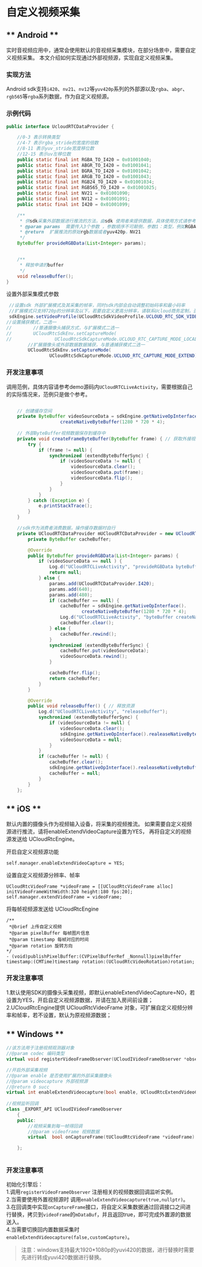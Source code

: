 # 自定义视频采集

<!-- tabs:start -->

## ** Android **

实时音视频应用中，通常会使用默认的音视频采集模块，在部分场景中，需要自定义视频采集。
本文介绍如何实现通过外部视频源，实现自定义视频采集。

### 实现方法

Android sdk支持`i420`、`nv21`、`nv12`等`yuv420p`系列的外部源以及`rgba`、`abgr`、`rgb565`等`rgba`系列数据，作为自定义视频源。    

### 示例代码

```java
public interface UcloudRTCDataProvider {

    //0-3 表示转换类型
    //4-7 表示rgba_stride的宽度的倍数
    //8-11 表示yuv_stride宽度移位数
    //12-15 表示uv左移位数
    public static final int RGBA_TO_I420 = 0x01001040;
    public static final int ABGR_TO_I420 = 0x01001041;
    public static final int BGRA_TO_I420 = 0x01001042;
    public static final int ARGB_TO_I420 = 0x01001043;
    public static final int RGB24_TO_I420 = 0x01001034;
    public static final int RGB565_TO_I420 = 0x01001025;
    public static final int NV21 = 0x01001090;
    public static final int NV12 = 0x01001091;
    public static final int I420 = 0x01001099;

    /**
     * 供sdk采集外部数据进行推流的方法，由sdk 使用者来提供数据，具体使用方式请参考rgb转yuv使用说明
     * @param params  需要传入3个参数 ，参数顺序不可颠倒，参数1：类型，例如RGBA_TO_I420，参数2：宽 参数3： 高
     * @return  扩展推流的原始rgb数据或者yuv420p，NV21
     */
    ByteBuffer provideRGBData(List<Integer> params);


    /**
     * 释放申请的buffer
     */
    void releaseBuffer();
}

```
设置外部采集模式参数

```java
 //设置sdk 外部扩展模式及其采集的帧率，同时sdk内部会自动调整初始码率和最小码率
 //扩展模式只支持720p的分辨率及以下，若要自定义更高分辨率，请联系Ucloud商务定制，否则sdk会抛出异常，终止运行。
 sdkEngine.setVideoProfile(UCloudRtcSdkVideoProfile.UCLOUD_RTC_SDK_VIDEO_PROFILE_EXTEND.extendParams(30,640,480));
//设置捕获模式，二选一
//        //普通摄像头捕获方式，与扩展模式二选一
//        UCloudRtcSdkEnv.setCaptureMode(
//                UCloudRtcSdkCaptureMode.UCLOUD_RTC_CAPTURE_MODE_LOCAL);
        //扩展摄像头或外部数据数据捕获，与普通捕获模式二选一
        UCloudRtcSdkEnv.setCaptureMode(
                UCloudRtcSdkCaptureMode.UCLOUD_RTC_CAPTURE_MODE_EXTEND);
```
### 开发注意事项

调用范例，具体内容请参考demo源码内`UCloudRTCLiveActivity`，需要根据自己的实际情况来，范例只是做个参考。

```java

    // 创建缓存空间
    private ByteBuffer videoSourceData = sdkEngine.getNativeOpInterface().
                    createNativeByteBuffer(1280 * 720 * 4);
 
    // 外部ByteBuffer视频数据保存到缓存中
    private void createFrameByteBuffer(ByteBuffer frame) { // 获取外接视频数据
        try {
            if (frame != null) {
                synchronized (extendByteBufferSync) {
                    if (videoSourceData != null) {
                        videoSourceData.clear();
                        videoSourceData.put(frame);
                        videoSourceData.flip();
                    }
                }
            }
        } catch (Exception e) {
            e.printStackTrace();
        }
    }

```

```java
    //sdk作为消费者消费数据，操作缓存数据时自行
    private UCloudRTCDataProvider mUCloudRTCDataProvider = new UCloudRTCDataProvider() {
        private ByteBuffer cacheBuffer;

        @Override
        public ByteBuffer provideRGBData(List<Integer> params) {
            if (videoSourceData == null ) {
                Log.d("UCloudRTCLiveActivity", "provideRGBData byteBuffer data is null");
                return null;
            } else {
                params.add(UCloudRTCDataProvider.I420);
                params.add(640);
                params.add(480);
                if (cacheBuffer == null) {
                    cacheBuffer = sdkEngine.getNativeOpInterface().
                            createNativeByteBuffer(1280 * 720 * 4);
                    Log.d("UCloudRTCLiveActivity", "byteBuffer createNativeByteBuffer call ");
                    cacheBuffer.clear();
                } else {
                    cacheBuffer.rewind();
                }
                synchronized (extendByteBufferSync) {
                    cacheBuffer.put(videoSourceData);
                    videoSourceData.rewind();
                }

                cacheBuffer.flip();
                return cacheBuffer;
            }
        }

        @Override
        public void releaseBuffer() { // 释放资源
            Log.d("UCloudRTCLiveActivity", "releaseBuffer");
            synchronized (extendByteBufferSync) {
                if (videoSourceData != null) {
                    videoSourceData.clear();
                    sdkEngine.getNativeOpInterface().realeaseNativeByteBuffer(videoSourceData);
                    videoSourceData = null;
                }
            }
            if (cacheBuffer != null) {
                cacheBuffer.clear();
                sdkEngine.getNativeOpInterface().realeaseNativeByteBuffer(cacheBuffer);
                cacheBuffer = null;
            }
        }
    };
```
## ** iOS **

默认内置的摄像头作为视频输入设备，将采集的视频推流。 如果需要自定义视频源进行推流，请将enableExtendVideoCapture设置为YES， 再将自定义的视频源发送给 UCloudRtcEngine。


开启自定义视频源功能
```objc
self.manager.enableExtendVideoCapture = YES;
```

设置自定义视频源分辨率、帧率
```objc
UCloudRtcVideoFrame *videoFrame = [[UCloudRtcVideoFrame alloc] initVideoFrameWithWidth:320 height:180 fps:20];
self.manager.extendVideoFrame = videoFrame;
```

将每帧视频源发送给 UCloudRtcEngine
```objc
/**
 *@brief 上传自定义视频
 *@param pixelBuffer 每帧图片信息
 *@param timestamp 每帧对应的时间
 *@param rotation 旋转方向
*/
- (void)publishPixelBuffer:(CVPixelBufferRef _Nonnull)pixelBuffer timestamp:(CMTime)timestamp rotation:(UCloudRtcVideoRotation)rotation;
```

### 开发注意事项

1.默认使用SDK的摄像头采集视频，即默认enableExtendVideoCapture=NO，若设置为YES，开启自定义视频源数据，并请在加入房间前设置；
2.UCloudRtcEngine提供 UCloudRtcVideoFrame 对象，可扩展自定义视频分辨率和帧率，若不设置，默认为原视频源数据；



## ** Windows **

```cpp
//该方法用于注册视频观测器对象
//@param codec 编码类型
virtual void registerVideoFrameObserver(UCloudIVideoFrameObserver *observer) = 0;

//开启外部采集视频
//@param enable 是否使用扩展的外部采集摄像头
//@param videocapture 外部视频源
//@return 0 succ
virtual int enableExtendVideocapture(bool enable, UCloudRtcExtendVideoCaptureSource* videocapture) = 0;
    
//视频监听回调
class _EXPORT_API UCloudIVideoFrameObserver
    {
    public:
        //视频采集到每一帧得回调
        //@param videoframe 视频数据
        virtual  bool onCaptureFrame(tUCloudRtcVideoFrame *videoFrame) = 0;

    };
    
```
    
### 开发注意事项
   
初始化引擎后：    
1.调用`registerVideoFrameObserver` 注册相关的视频数据回调监听实例。    
2.当需要使用外置视频源时 调用`enableExtendVideocapture(true,nullptr)`。    
3.在回调类中实现`onCaptureFrame`接口，将自定义采集数据通过回调接口之间进行替换，拷贝到`videoFrame`的`mDataBuf`，并且返回true，即可完成外置源的数据送入。       
4.当需要切换回内置数据采集时`enableExtendVideocapture(false,customCapture)`。    
   
> 注意：windows支持最大1920*1080p的yuvi420的数据，进行替换时需要先进行转成yuvi420数据进行替换。

<!-- tabs:end -->
